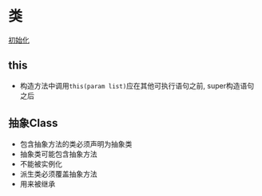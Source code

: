 # 类

[初始化](Java_Class_Initialize.md)

## this

- 构造方法中调用`this(param list)`应在其他可执行语句之前, super构造语句之后

##  抽象Class

- 包含抽象方法的类必须声明为抽象类
- 抽象类可能包含抽象方法
- 不能被实例化
- 派生类必须覆盖抽象方法
- 用来被继承